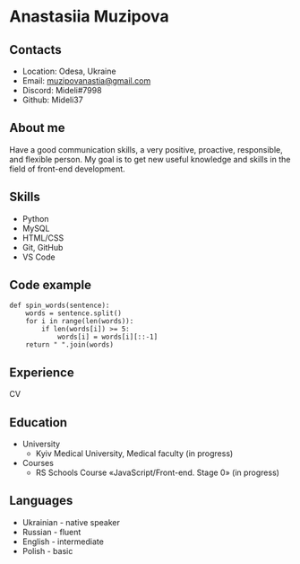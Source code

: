 # Anastasiia Muzipova
## Contacts
* Location: Odesa, Ukraine
* Email: muzipovanastia@gmail.com
* Discord: Mideli#7998
* Github: Mideli37

## About me
<p>Have a good communication skills, a very positive, proactive, responsible, and flexible person. My goal is to get new useful knowledge and skills in the field of front-end development.</p>

## Skills
* Python
* MySQL
* HTML/CSS
* Git, GitHub
* VS Code

## Code example
```
def spin_words(sentence):
    words = sentence.split()
    for i in range(len(words)):
        if len(words[i]) >= 5:
            words[i] = words[i][::-1]
    return " ".join(words)
```
## Experience
CV

## Education
* University
  + Kyiv Medical University, Medical faculty (in progress)
* Courses
  + RS Schools Course «JavaScript/Front-end. Stage 0» (in progress)

## Languages
* Ukrainian - native speaker
* Russian - fluent
* English - intermediate
* Polish - basic